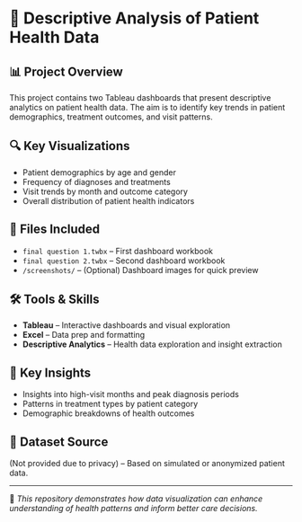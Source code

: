 # 🏥 Descriptive Analysis of Patient Health Data

## 📊 Project Overview
This project contains two Tableau dashboards that present descriptive analytics on patient health data. The aim is to identify key trends in patient demographics, treatment outcomes, and visit patterns.

## 🔍 Key Visualizations
- Patient demographics by age and gender
- Frequency of diagnoses and treatments
- Visit trends by month and outcome category
- Overall distribution of patient health indicators

## 📁 Files Included
- `final question 1.twbx` – First dashboard workbook
- `final question 2.twbx` – Second dashboard workbook
- `/screenshots/` – (Optional) Dashboard images for quick preview

## 🛠 Tools & Skills
- **Tableau** – Interactive dashboards and visual exploration
- **Excel** – Data prep and formatting
- **Descriptive Analytics** – Health data exploration and insight extraction

## 🧠 Key Insights
- Insights into high-visit months and peak diagnosis periods
- Patterns in treatment types by patient category
- Demographic breakdowns of health outcomes

## 🔗 Dataset Source
(Not provided due to privacy) – Based on simulated or anonymized patient data.

---

📌 *This repository demonstrates how data visualization can enhance understanding of health patterns and inform better care decisions.*
